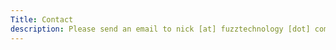 ```yaml
---
Title: Contact
description: Please send an email to nick [at] fuzztechnology [dot] com and I will reply within 24 hours. 
---
```

